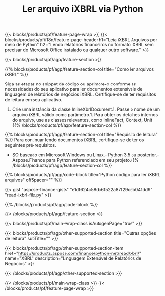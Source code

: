 ﻿---
title: Ler arquivo iXBRL via Python
description: Código de amostra para leitura de arquivo iXBRL. Use o código de exemplo API para ler arquivos em lote iXBRL em aplicativos baseados em Python. 
url: /pt/python-net/read/ixbrl/
family: finance
platformtag: python
feature: read
informat: iXBRL
outformat: 
otherformats: 
---
{{< blocks/products/pf/feature-page-wrap >}}
{{< blocks/products/pf/i18n/feature-page-header h1="Leia iXBRL Arquivos por meio de Python" h2="Lendo relatórios financeiros no formato iXBRL sem precisar do Microsoft Office instalado ou qualquer outro software." >}}

{{< blocks/products/pf/agp/feature-section >}}

{{% blocks/products/pf/agp/feature-section-col title="Como ler arquivos iXBRL" %}}

Siga as etapas no snippet de código ou aprimore-o conforme as necessidades do seu aplicativo para ler documentos extensíveis de linguagem de relatórios de negócios iXBRL. Certifique-se de ter requisitos de leitura em seu aplicativo.

1. Crie uma instância da classe InlineXbrlDocument.1. Passe o nome de um arquivo iXBRL válido como parâmetro.1. Para obter os detalhes internos do arquivo, use as classes relevantes, como InlineFact, Context, Unit
{{% /blocks/products/pf/agp/feature-section-col %}}

{{% blocks/products/pf/agp/feature-section-col title="Requisito de leitura" %}}
Para continuar lendo documentos iXBRL, certifique-se de ter os seguintes pré-requisitos. 
- SO baseado em Microsoft Windows ou Linux.- Python 3.5 ou posterior.- Aspose.Finance para Python referenciado em seu projeto.{{% /blocks/products/pf/agp/feature-section-col %}}

{{% blocks/products/pf/agp/code-block title="Python código para ler iXBRL arquivos" offSpacer="" %}}

{{< gist "aspose-finance-gists" "e1df624c58dc6f522a87f29ceb041dd9" "read-ixbrl-file.py" >}}

{{% /blocks/products/pf/agp/code-block %}}

{{< /blocks/products/pf/agp/feature-section >}}

{{< blocks/products/pf/main-wrap-class isAutogenPage="true" >}}

{{< blocks/products/pf/agp/other-supported-section title="Outras opções de leitura" subTitle="" >}}

{{< blocks/products/pf/agp/other-supported-section-item href="https://products.aspose.com/finance/python-net/read/xbrl/" name="XBRL" description="Linguagem Extensível de Relatórios de Negócios" >}}

{{< /blocks/products/pf/agp/other-supported-section >}}

{{< /blocks/products/pf/main-wrap-class >}}
{{< /blocks/products/pf/feature-page-wrap >}}